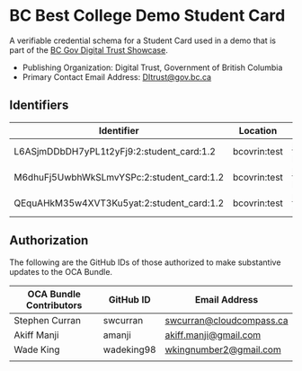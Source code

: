 # BC Best College Demo Student Card

A verifiable credential schema for a Student Card used in a demo that is part of the [BC Gov Digital Trust Showcase](https://digital.gov.bc.ca/digital-trust/showcase/).

- Publishing Organization: Digital Trust, Government of British Columbia
- Primary Contact Email Address: DItrust@gov.bc.ca

## Identifiers

| Identifier                                | Location  | URL                                                   |
| ----------------------------------------- | --------- | ----------------------------------------------------- |
| L6ASjmDDbDH7yPL1t2yFj9:2:student_card:1.2 | bcovrin:test | http://test.bcovrin.vonx.io/browse/domain?page=1&query=L6ASjmDDbDH7yPL1t2yFj9%3A2%3Astudent_card%3A1.2&txn_type=101 |
| M6dhuFj5UwbhWkSLmvYSPc:2:student_card:1.2 | bcovrin:test | http://test.bcovrin.vonx.io/browse/domain?page=1&query=M6dhuFj5UwbhWkSLmvYSPc%3A2%3Astudent_card%3A1.2&txn_type=101 |
| QEquAHkM35w4XVT3Ku5yat:2:student_card:1.2 | bcovrin:test | http://test.bcovrin.vonx.io/browse/domain?page=1&query=QEquAHkM35w4XVT3Ku5yat%3A2%3Astudent_card%3A1.2&txn_type=101 |

## Authorization

The following are the GitHub IDs of those authorized to make substantive updates to the OCA Bundle.

| OCA Bundle Contributors | GitHub ID  | Email Address            |
| ----------------------- | ---------- | ------------------------ |
| Stephen Curran          | swcurran   | swcurran@cloudcompass.ca |
| Akiff Manji             | amanji     | akiff.manji@gmail.com    |
| Wade King               | wadeking98 | wkingnumber2@gmail.com   |
|                         |            |                          |

